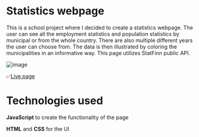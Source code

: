 Statistics webpage
===============
This is a school project where I decided to create a statistics webpage. The user can see all the employment statistics and population statistics by municipal or from the whole country. There are also multiple different years the user can choose from. The data is then illustrated by coloring the municipalities in an informative way. This page utilizes StatFinn public API.

![image](https://github.com/JoonatanKallio/Webstatistic/assets/80262292/a2cacbcd-28f4-49dd-be8d-7d347ad20bb0)


✅[Live page](https://joonatankallio.github.io/Webstatistic/)

# Technologies used
**JavaScript** to create the functionality of the page

**HTML** and **CSS** for the UI
